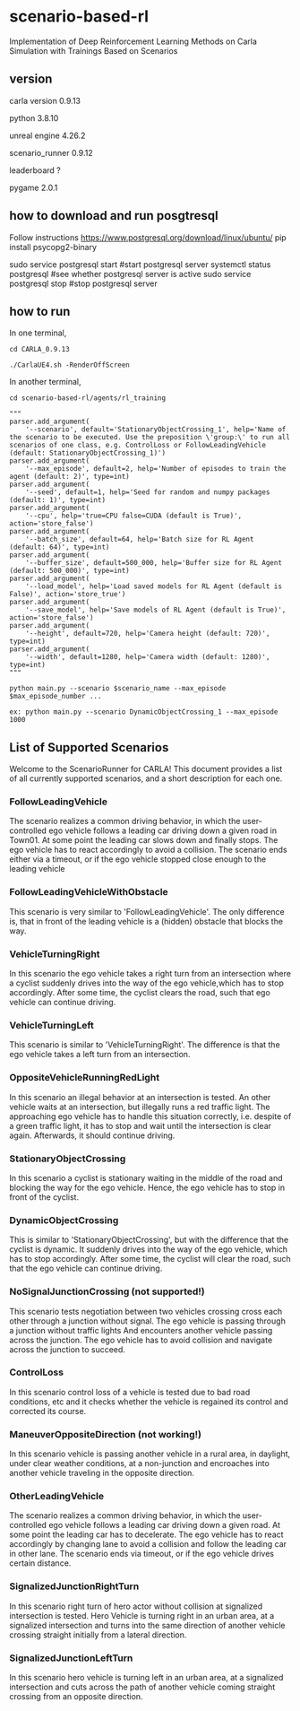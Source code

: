# scenario-based-rl
Implementation of Deep Reinforcement Learning Methods on Carla Simulation with Trainings Based on Scenarios

## version
carla version 0.9.13

python 3.8.10

unreal engine 4.26.2

scenario_runner 0.9.12

leaderboard ?

pygame 2.0.1

## how to download and run posgtresql
Follow instructions https://www.postgresql.org/download/linux/ubuntu/
pip install psycopg2-binary

sudo service postgresql start #start postgresql server
systemctl status postgresql #see whether postgresql server is active
sudo service postgresql stop #stop postgresql server

## how to run
<!-- This will change with the use of main.sh-->
In one terminal,

    cd CARLA_0.9.13

    ./CarlaUE4.sh -RenderOffScreen

In another terminal,

    cd scenario-based-rl/agents/rl_training

    """
    parser.add_argument(
        '--scenario', default='StationaryObjectCrossing_1', help='Name of the scenario to be executed. Use the preposition \'group:\' to run all scenarios of one class, e.g. ControlLoss or FollowLeadingVehicle (default: StationaryObjectCrossing_1)')
    parser.add_argument(
        '--max_episode', default=2, help='Number of episodes to train the agent (default: 2)', type=int)
    parser.add_argument(
        '--seed', default=1, help='Seed for random and numpy packages (default: 1)', type=int)
    parser.add_argument(
        '--cpu', help='true=CPU false=CUDA (default is True)', action='store_false')
    parser.add_argument(
        '--batch_size', default=64, help='Batch size for RL Agent (default: 64)', type=int)
    parser.add_argument(
        '--buffer_size', default=500_000, help='Buffer size for RL Agent (default: 500_000)', type=int)
    parser.add_argument(
        '--load_model', help='Load saved models for RL Agent (default is False)', action='store_true')
    parser.add_argument(
        '--save_model', help='Save models of RL Agent (default is True)', action='store_false')
    parser.add_argument(
        '--height', default=720, help='Camera height (default: 720)', type=int)
    parser.add_argument(
        '--width', default=1280, help='Camera width (default: 1280)', type=int)
    """

    python main.py --scenario $scenario_name --max_episode $max_episode_number ...
    
    ex: python main.py --scenario DynamicObjectCrossing_1 --max_episode 1000


## List of Supported Scenarios

Welcome to the ScenarioRunner for CARLA! This document provides a list of all
currently supported scenarios, and a short description for each one.

### FollowLeadingVehicle
The scenario realizes a common driving behavior, in which the user-controlled
ego vehicle follows a leading car driving down a given road in Town01. At some
point the leading car slows down and finally stops. The ego vehicle has to react
accordingly to avoid a collision. The scenario ends either via a timeout, or if
the ego vehicle stopped close enough to the leading vehicle

### FollowLeadingVehicleWithObstacle
This scenario is very similar to 'FollowLeadingVehicle'. The only difference is,
that in front of the leading vehicle is a (hidden) obstacle that blocks the way.

### VehicleTurningRight
In this scenario the ego vehicle takes a right turn from an intersection where
a cyclist suddenly drives into the way of the ego vehicle,which has to stop
accordingly. After some time, the cyclist clears the road, such that ego vehicle
can continue driving.

### VehicleTurningLeft
This scenario is similar to 'VehicleTurningRight'. The difference is that the ego
vehicle takes a left turn from an intersection.

### OppositeVehicleRunningRedLight
In this scenario an illegal behavior at an intersection is tested. An other
vehicle waits at an intersection, but illegally runs a red traffic light. The
approaching ego vehicle has to handle this situation correctly, i.e. despite of
a green traffic light, it has to stop and wait until the intersection is clear
again. Afterwards, it should continue driving.

### StationaryObjectCrossing
In this scenario a cyclist is stationary waiting in the middle of the road and
blocking the way for the ego vehicle. Hence, the ego vehicle has to stop in
front of the cyclist.

### DynamicObjectCrossing
This is similar to 'StationaryObjectCrossing', but with the difference that the
cyclist is dynamic. It suddenly drives into the way of the ego vehicle, which
has to stop accordingly. After some time, the cyclist will clear the road, such
that the ego vehicle can continue driving.

### NoSignalJunctionCrossing (not supported!)
This scenario tests negotiation between two vehicles crossing cross each other
through a junction without signal.
The ego vehicle is passing through a junction without traffic lights
And encounters another vehicle passing across the junction. The ego vehicle has
to avoid collision and navigate across the junction to succeed.

### ControlLoss
In this scenario control loss of a vehicle is tested due to bad road conditions, etc
and it checks whether the vehicle is regained its control and corrected its course.

### ManeuverOppositeDirection (not working!)
In this scenario vehicle is passing another vehicle in a rural area, in daylight, under clear
weather conditions, at a non-junction and encroaches into another
vehicle traveling in the opposite direction.

### OtherLeadingVehicle
The scenario realizes a common driving behavior, in which the user-controlled ego
vehicle follows a leading car driving down a given road.
At some point the leading car has to decelerate. The ego vehicle has to react
accordingly by changing lane to avoid a collision and follow the leading car in
other lane. The scenario ends via timeout, or if the ego vehicle drives certain
distance.

### SignalizedJunctionRightTurn
In this scenario right turn of hero actor without collision at signalized intersection
is tested. Hero Vehicle is turning right in an urban area, at a signalized intersection and
turns into the same direction of another vehicle crossing straight initially from
a lateral direction.

### SignalizedJunctionLeftTurn
In this scenario hero vehicle is turning left in an urban area,
at a signalized intersection and cuts across the path of another vehicle
coming straight crossing from an opposite direction.

<!--https://leaderboard.carla.org/scenarios/-->